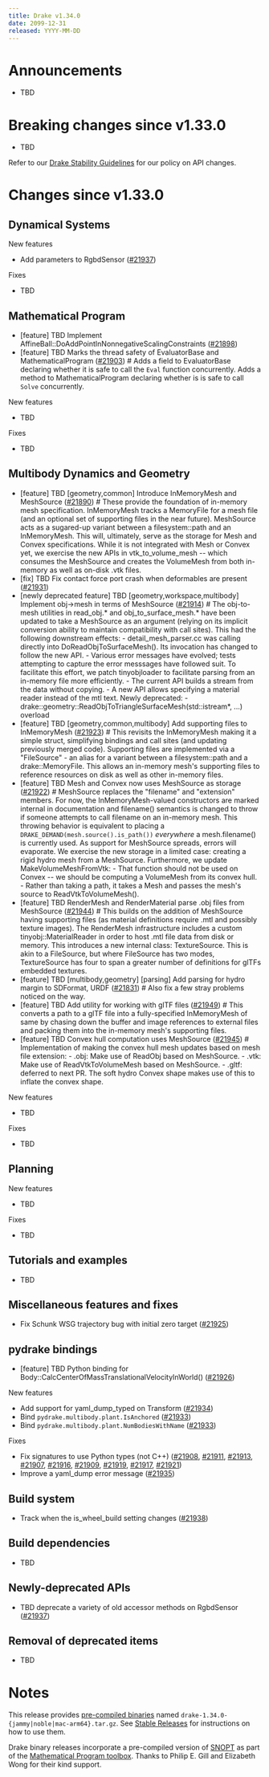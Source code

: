 ```yaml
---
title: Drake v1.34.0
date: 2099-12-31
released: YYYY-MM-DD
---
```


# Announcements

* TBD

# Breaking changes since v1.33.0

* TBD

Refer to our [Drake Stability Guidelines](/stable.html) for our policy
on API changes.

# Changes since v1.33.0

## Dynamical Systems

<!-- <relnotes for systems go here> -->

New features

* Add parameters to RgbdSensor ([#21937][_#21937])

Fixes

* TBD

## Mathematical Program

<!-- <relnotes for solvers go here> -->

* [feature] TBD Implement AffineBall::DoAddPointInNonnegativeScalingConstraints ([#21898][_#21898])
* [feature] TBD Marks the thread safety of EvaluatorBase and MathematicalProgram ([#21903][_#21903])  # Adds a field to EvaluatorBase declaring whether it is safe to call the `Eval` function concurrently. Adds a method to MathematicalProgram declaring whether is is safe to call `Solve` concurrently.

New features

* TBD

Fixes

* TBD

## Multibody Dynamics and Geometry

<!-- <relnotes for geometry,multibody go here> -->

* [feature] TBD [geometry,common] Introduce InMemoryMesh and MeshSource ([#21890][_#21890])  # These provide the foundation of in-memory mesh specification. InMemoryMesh tracks a MemoryFile for a mesh file (and an optional set of supporting files in the near future). MeshSource acts as a sugared-up variant between a filesystem::path and an InMemoryMesh. This will, ultimately, serve as the storage for Mesh and Convex specifications. While it is not integrated with Mesh or Convex yet, we exercise the new APIs in vtk_to_volume_mesh -- which consumes the MeshSource and creates the VolumeMesh from both in-memory as well as on-disk .vtk files.
* [fix] TBD Fix contact force port crash when deformables are present ([#21931][_#21931])
* [newly deprecated feature] TBD [geometry,workspace,multibody] Implement obj->mesh in terms of MeshSource ([#21914][_#21914])  # The obj-to-mesh utilities in read_obj.* and obj_to_surface_mesh.* have been updated to take a MeshSource as an argument (relying on its implicit conversion ability to maintain compatibility with call sites). This had the following downstream effects: - detail_mesh_parser.cc was calling directly into DoReadObjToSurfaceMesh(). Its invocation has changed to follow the new API. - Various error messages have evolved; tests attempting to capture the error messsages have followed suit. To facilitate this effort, we patch tinyobjloader to facilitate parsing from an in-memory file more efficiently. - The current API builds a stream from the data without copying. - A new API allows specifying a material reader instead of the mtl text. Newly deprecated: - drake::geometry::ReadObjToTriangleSurfaceMesh(std::istream*, ...) overload
* [feature] TBD [geometry,common,multibody] Add supporting files to InMemoryMesh ([#21923][_#21923])  # This revisits the InMemoryMesh making it a simple struct, simplifying bindings and call sites (and updating previously merged code). Supporting files are implemented via a "FileSource" - an alias for a variant between a filesystem::path and a drake::MemoryFile. This allows an in-memory mesh's supporting files to reference resources on disk as well as other in-memory files.
* [feature] TBD Mesh and Convex now uses MeshSource as storage ([#21922][_#21922])  # MeshSource replaces the "filename" and "extension" members. For now, the InMemoryMesh-valued constructors are marked internal in documentation and filename() semantics is changed to throw if someone attempts to call filename on an in-memory mesh. This throwing behavior is equivalent to placing a `DRAKE_DEMAND(mesh.source().is_path())` *everywhere* a mesh.filename() is currently used. As support for MeshSource spreads, errors will evaporate. We exercise the new storage in a limited case: creating a rigid hydro mesh from a MeshSource. Furthermore, we update MakeVolumeMeshFromVtk: - That function should not be used on Convex -- we should be computing a VolumeMesh from its convex hull. - Rather than taking a path, it takes a Mesh and passes the mesh's source to ReadVtkToVolumeMesh().
* [feature] TBD RenderMesh and RenderMaterial parse .obj files from MeshSource ([#21944][_#21944])  # This builds on the addition of MeshSource having supporting files (as material definitions require .mtl and possibly texture images). The RenderMesh infrastructure includes a custom tinyobj::MaterialReader in order to host .mtl file data from disk or memory. This introduces a new internal class: TextureSource. This is akin to a FileSource, but where FileSource has two modes, TextureSource has four to span a greater number of definitions for glTFs embedded textures.
* [feature] TBD [multibody,geometry] [parsing] Add parsing for hydro margin to SDFormat, URDF ([#21831][_#21831])  # Also fix a few stray problems noticed on the way.
* [feature] TBD Add utility for working with glTF files ([#21949][_#21949])  # This converts a path to a glTF file into a fully-specified InMemoryMesh of same by chasing down the buffer and image references to external files and packing them into the in-memory mesh's supporting files.
* [feature] TBD Convex hull computation uses MeshSource ([#21945][_#21945])  # Implementation of making the convex hull mesh updates based on mesh file extension: - .obj: Make use of ReadObj based on MeshSource. - .vtk: Make use of ReadVtkToVolumeMesh based on MeshSource. - .gltf: deferred to next PR. The soft hydro Convex shape makes use of this to inflate the convex shape.

New features

* TBD

Fixes

* TBD

## Planning

<!-- <relnotes for planning go here> -->


New features

* TBD

Fixes

* TBD

## Tutorials and examples

<!-- <relnotes for examples,tutorials go here> -->

* TBD

## Miscellaneous features and fixes

<!-- <relnotes for common,math,lcm,lcmtypes,manipulation,perception,visualization go here> -->

* Fix Schunk WSG trajectory bug with initial zero target ([#21925][_#21925])

## pydrake bindings

<!-- <relnotes for bindings go here> -->

* [feature] TBD Python binding for Body::CalcCenterOfMassTranslationalVelocityInWorld() ([#21926][_#21926])

New features

* Add support for yaml_dump_typed on Transform ([#21934][_#21934])
* Bind `pydrake.multibody.plant.IsAnchored` ([#21933][_#21933])
* Bind `pydrake.multibody.plant.NumBodiesWithName` ([#21933][_#21933])

Fixes

* Fix signatures to use Python types (not C++) ([#21908][_#21908], [#21911][_#21911], [#21913][_#21913], [#21907][_#21907], [#21916][_#21916], [#21909][_#21909], [#21919][_#21919], [#21917][_#21917], [#21921][_#21921])
* Improve a yaml_dump error message ([#21935][_#21935])

## Build system

<!-- <relnotes for cmake,doc,setup,third_party,tools go here> -->

* Track when the is_wheel_build setting changes ([#21938][_#21938])

## Build dependencies

<!-- <relnotes for workspace go here> -->

* TBD

## Newly-deprecated APIs

* TBD deprecate a variety of old accessor methods on RgbdSensor ([#21937][_#21937])

## Removal of deprecated items

* TBD

# Notes


This release provides [pre-compiled binaries](https://github.com/RobotLocomotion/drake/releases/tag/v1.34.0) named
``drake-1.34.0-{jammy|noble|mac-arm64}.tar.gz``. See [Stable Releases](/from_binary.html#stable-releases) for instructions on how to use them.

Drake binary releases incorporate a pre-compiled version of [SNOPT](https://ccom.ucsd.edu/~optimizers/solvers/snopt/) as part of the
[Mathematical Program toolbox](https://drake.mit.edu/doxygen_cxx/group__solvers.html). Thanks to
Philip E. Gill and Elizabeth Wong for their kind support.

<!-- <begin issue links> -->
[_#21831]: https://github.com/RobotLocomotion/drake/pull/21831
[_#21890]: https://github.com/RobotLocomotion/drake/pull/21890
[_#21898]: https://github.com/RobotLocomotion/drake/pull/21898
[_#21903]: https://github.com/RobotLocomotion/drake/pull/21903
[_#21907]: https://github.com/RobotLocomotion/drake/pull/21907
[_#21908]: https://github.com/RobotLocomotion/drake/pull/21908
[_#21909]: https://github.com/RobotLocomotion/drake/pull/21909
[_#21911]: https://github.com/RobotLocomotion/drake/pull/21911
[_#21913]: https://github.com/RobotLocomotion/drake/pull/21913
[_#21914]: https://github.com/RobotLocomotion/drake/pull/21914
[_#21916]: https://github.com/RobotLocomotion/drake/pull/21916
[_#21917]: https://github.com/RobotLocomotion/drake/pull/21917
[_#21919]: https://github.com/RobotLocomotion/drake/pull/21919
[_#21921]: https://github.com/RobotLocomotion/drake/pull/21921
[_#21922]: https://github.com/RobotLocomotion/drake/pull/21922
[_#21923]: https://github.com/RobotLocomotion/drake/pull/21923
[_#21925]: https://github.com/RobotLocomotion/drake/pull/21925
[_#21926]: https://github.com/RobotLocomotion/drake/pull/21926
[_#21931]: https://github.com/RobotLocomotion/drake/pull/21931
[_#21933]: https://github.com/RobotLocomotion/drake/pull/21933
[_#21934]: https://github.com/RobotLocomotion/drake/pull/21934
[_#21935]: https://github.com/RobotLocomotion/drake/pull/21935
[_#21937]: https://github.com/RobotLocomotion/drake/pull/21937
[_#21938]: https://github.com/RobotLocomotion/drake/pull/21938
[_#21944]: https://github.com/RobotLocomotion/drake/pull/21944
[_#21945]: https://github.com/RobotLocomotion/drake/pull/21945
[_#21949]: https://github.com/RobotLocomotion/drake/pull/21949
<!-- <end issue links> -->

<!--
  Current oldest_commit b28b5dc276bc05bfe8a592a3a07ec541bb1d1864 (exclusive).
  Current newest_commit cc7de9223bcef103b7c431dfe13e97841bbef451 (inclusive).
-->

